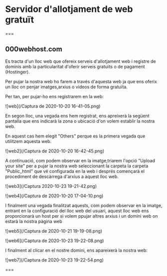 # **Servidor d'allotjament de web gratuït**

===

## 000webhost.com

Es tracta d'un lloc web que ofereix serveis d'allotjament web i registre de dominis amb la particularitat d'oferir serveis gratuïts o de pagament (Hostinger).

Per pujar la nostra web ho farem a través d'aquesta web ja que ens oferix un lloc on penjar imatges,arxius o videos de forma gratuïta.

Per tan, per pujar-ho ens registrarem en la web:

![web](/Captura de 2020-10-20 16-41-05.png)

En segon lloc, una vegada ens hem registrat, ens apreixerà la següent pantalla que ens indicarà la zona o ubicació d'on volem establir la nostra web.

En aquest cas hem elegit "Others" perque es la primera vegada que utilitzem aquesta web.

![web2](/Captura de 2020-10-20 16-42-45.png)

A continuació, com podem observar en la imatge,triarem l'opció "Upload your site" per a pujar la nostra web seleccionant la carpeta la carpeta "Public_html" que vé configurada en la web i després començarà el procediment de descàrrega d'arxius  a aquest lloc web.

![web3](/Captura 2020-10-23 19-21-42.png)

![web4](/Captura de 2020-10-20 17-04-10.png)

I finalment una vegada finalitzat aquests, com podem observar en la imatge, entrant en la configuració del lloc web del usuari, aquest lloc web ens proporcionarà un host per si volem ppujar altres arxius i un domini web on estarà la nostra pàgina web

![web5](/Captura de 2020-10-21 19-19-08.png)

![web6](/Captura de 2020-10-23 19-22-08.png)

I finalment al clicar en el nostre domini, ens apareixerà la nostra web:

![web7](/Captura de 2020-10-23 19-22-54.png)

===
